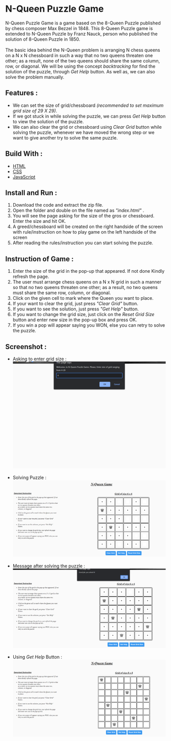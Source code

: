 # N-Queen Puzzle Game
N-Queen Puzzle Game is a game based on the 8-Queen Puzzle published by chess composer Max Bezzel in 1848. This 8-Queen Puzzle game is extended to N-Queen Puzzle by Franz Nauck, person who published the solution of 8-Queen Puzzle in 1850. <br><br>
The basic idea behind the N-Queen problem is arranging N chess queens on a N x N chessboard in such a way that no two queens threaten one other; as a result, none of the two queens should share the same column, row, or diagonal. We will be using the concept <i>backtracking</i> for find the solution of the puzzle, through <i>Get Help</i> button. As well as, we can also solve the problem manually.

## Features :
<ul>
    <li>We can set the size of grid/chessboard <i>(recommended to set maximum grid size of 29 X 29)</i>.</li>
    <li>If we got stuck in while solving the puzzle, we can press <i>Get Help</i> button to view the solution of the puzzle.</li>
    <li>We can also clear the grid or chessboard using <i>Clear Grid</i> button while solving the puzzle, whenever we have moved the wrong step or we want to give another try to solve the same puzzle.</li>
</ul>

## Build With :
<ul>
    <li><a href="https://www.w3schools.com/html/" target="_blank">HTML</a></li>
    <li><a href="https://www.w3schools.com/css/" target="_blank">CSS</a></li>
    <li><a href="https://www.w3schools.com/js/" target="_blank">JavaScript</a></li>
</ul>

## Install and Run :
<ol>
    <li>Download the code and extract the zip file.</li>
    <li>Open the folder and double on the file named as <i>"index.html"</i> .</li>
    <li>You will see the page asking for the size of the gros or chessboard. Enter the size and hit OK.</li>
    <li>A greed/chessboard will be created on the right handside of the screen with rule/instruction on how to play game on the left handside of the screen</li>
    <li>After reading the rules/instruction you can start solving the puzzle.</li>
</ol>

## Instruction of Game :
<ol>
    <li>Enter the size of the grid in the pop-up that appeared. If not done Kindly refresh the page.</li>
    <li>The user must arrange chess queens on a N x N grid in such a manner so that no two queens threaten one other; as a result, no two queens must share the same row, column, or diagonal.</li>
    <li>Click on the given cell to mark where the Queen you want to place.</li>
    <li>If your want to clear the grid, just press <i>"Clear Grid"</i> button.</li>
    <li>If you want to see the solution, just press <i>"Get Help"</i> button.</li>
    <li>If you want to change the grid size, just click on the <i>Reset Grid Size</i> button and enter new size in the pop-up box and press OK.</li>
    <li>If you win a pop will appear saying you WON, else you can retry to solve the puzzle.</li>
</ol>

## Screenshot :
<ul>
    <li>Asking to enter grid size :<br><img src="Images/Screenshot-1.png" alt="Asking to enter grid size"><br><br></li>
    <li>Solving Puzzle :<br><img src="Images/Screenshot-2.png" alt="Solving Puzzle"><br><br></li>
    <li>Message after solving the puzzle :<br><img src="Images/Screenshot-3.png" alt="After winng the game"><br><br></li>
    <li>Using <i>Get Help</i> Button :<br><img src="Images/Screenshot-4.png" alt="Using Get Help Button"><br><br></li>
</ul>

